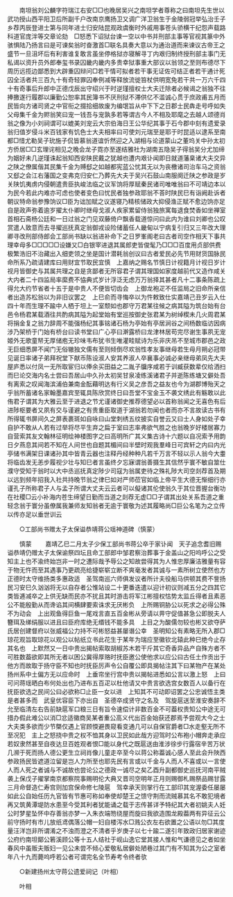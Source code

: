 <!-- { "loadSidebar": true } -->
　　南坦翁刘公麟字符瑞江右安□□也晚居吴兴之南坦学者尊称之曰南坦先生世以武功授山西平阳卫后所副千户改南京鹰扬卫又调广洋卫翁生于金陵弱冠举弘治壬子乡荐丙辰登进士第与同年进士归安陆昆观政虞衡时外戚用事苍头骄横干纪怨声载路科道官庞泮等交章论劾　□怒悉下诏狱台谏一空以中书并刑部主事等官视其篆中外骇惧陆乃扬言曰是可谏矣翁时奋激首□联名具奏大意以为通治道而来谏议古帝王之盛节一旦沮坏后有利害谁复敢言虽坐停格狱亦寝解寻丁内艰归制终授刑部主事门无私谒以资升员外郎奉玺书录囚畿内畿内多贵幸狱事重大部议以翁领之至则布德尽下周历远揽边鄙悉到大辟重囚辩问□若干情可拟者若干事无证佐可结正者若干通计死囚全活者共三百九十有奇轻罪囚奉例减等释放流徙笞杖供明宽免若干共一万六千四十有奇事后升郎中正德戊辰出守绍兴于时逆瑾擅权士大夫迁除者必候谒之翁独不往捧撽遂行履郡以廉勤公恕率其民簿书不厌刑狱不滞供亿不滥诚心贯于庶政甫五月而民皆向方诸司贤之中官衔之掇拾细故废为编氓旨从中下下之日郡士民犇走号呼如失父母集千金为赆翁笑曰宠一钱吾与宠孰多若等谓古今人不相及耶麾之去越人颂德肖翁之像为小刘祠谓可以媲美刘宠云大宗伯海日王公华纪其事于石今郡中刻有遗爱录翁归值岁侵斗米百钱家有饥色士大夫相率曰可使刘元瑞至是耶于时昆适以逮系至南都□惜尤勒吴子玧施子侃皆慕翁道谊忻然迎之入湖相与论道蒙山之董坞关中孙太初方侨居□□玄理诧相见之晚会龙子霓亦至遂结雅社为湖南五隐吴子得翁吴分尤加缔为姻好未几逆瑾诛起翁知西安陕民戴之犹越也遭内艰讣闻即日就道藩臬诸大夫交异之陕之僚属偕其民集千金为赙郄之如越都宪蓝公忧其无以为丧檄诸司治车马之资翁又郄之会江右藩国之变弗克归安仁乃葬先大夫于吴兴石鼓山南服阕迁陕之参政是岁关陕饥夷虏内侵朝遣贵臣执峻法临之议军饷将厚赋秦民诸司唯唯翁曰不可靖边本以为民今若此内难亦可虑也使者变色曰忧民者独参政耶翁不荅时陕民巳有诣阙赴诉者朝议特命翁参豫饷议□臣为诎加赋之议遂寝乃精核储政大抑侵渔正赋不愈边饷亦足自是政声弥着逾岁擢太仆卿时继母戈淑人疾家累留侍翁独旅寓每退食焚香如坐禅室首相石斋杨公廷和一日过翁之门见双藤倚户飘香载道惊问曰此内为谁曰刘卿也公叹赏遣人致意而去寻擢巡抚真定翁御戎设险储蓄任人畿甸以宁病复引归又三年改大理卿寻改刑部侍郎会工部尚书缺以翁进补命下之日罗峯阁老曰古者司空作相天下事共理幸母多□□□□□设嫌又□白银宰进退其属郎吏皆俊髦乃□□□百度用贞部供费极繁浩旧不治藏出入细吏领之坐是国计潜耗翁创议曰古者爱民必先节用财货国脉民命所系乃疏请建库曰用财宜节取民宜慎　上嘉纳之赐名节慎日计视籍月计视日岁计视月皆御史与其属共理之自是贪鄙者无所容君子谓其理国如家度越前代又造作咸关大内者二十四监局率縻费不恊典式岁计浮泛无虑万万翁择其甚者凡十二事条陈疏上得允大约节省者十五于是中贵人不便皆切齿会　上御龙袍疋不任监局之旧命所亲信者出造苏松翁以为非旧议罢之　上巳俞而寻悔卒以为忤敕致仕实嘉靖己丑岁云入仕四十年而生理不踰中人栖于坦上一室颓如也郡守万君某往候之病其隘为筑台始有台邑令杨君某载酒往共酌病其隘为起堂始有堂巡按御史张君某为树绰楔未几火周君某将捐金复之翁力辞周不能强杨纪其事铭诸石杨为亭始有亭居涧谷之间杨数临访因病涉乃架桥于门始有桥台曰读书堂曰广心亭曰澣露桥曰龙津林居苟完尽谢生事夙无宠姬外无歌童帑无厚储庖无珍味韦布犹书生唯灌畦赋诗为乐非庆吊不至城市郡邑之政无巨细悉屏不闻门无俗辙独文儒有至则倾倒尽欢翁性孝友事继母若生母月朔必冠带见诞日率诸子弟拜祝堂下献币陈设淑人安其养淑人卒襄事必诚必亲继母弟凤先大夫屋庐悉以付凤一无所取宦归以俸余买田益之二胤子牖序咸若于训臧获数辈仅给洒扫而巳论交海内名士尝曰吾居山中久孙太初吴甘泉凌练溪诸君子并逝陈练塘又僻处吾有离索之叹闻海滨浦伯兼南金酝藉明达有行义吴之彦吾之益友也今为湖郡博殆天之乎翁所蓄诸名家翰墨嘉宾至辄具陈欣赏终日曰吾堂不宝金玉不袭文绣此有觞敢以此侑君子谓其为大雅云至于进退之节尤谨诸御史推荐德望必以首称翁闻之无喜色有后进陟枢要者又夙有交与谨避之有贵重臣取道于湖翁若勿闻也者而亦不言故读古书有所得辄书屏间久之屏表裹斑如自咏曰山堂刺绣五纹披实自誉云又曰士人身如处子幸自护不敢从人若有过举将尽平生弃之扁于室曰志率弗欲气胜之也翁晚岁好楼居寡力自营索其友文翰林征明绘神楼图字之曰高明所广其义集古诗十六题以自况索予用韵日夕燕息其间若不知在人间世也自题其楣间曰半壁时观我羣峰日可宾轩之内曰内光亭储书满架日课诸孙其中皆青云器也注释丹经种种凡若千万言不轻以示人翁今大耋将临齿发无恙步履视少壮与知巳者言虽终夕忘寐谓翁善摄生其信然乎寰不敏自筮仕濮守受知于翁时以大中丞巡抚真定陟少司寇为翁属吏待之殊礼陟大司空剡荐首及期以远到频年招我入社共持晚节翁之律巳如对严师莅官如临上帝平生大德无惭细行亦谨孔子所称君子人与孟子所谓大丈夫云云者可以儗诸其伦使翁久于其位晋握台衡功在社稷□云小补海内苍生缔望日勤而当道之剡荐无虚□□子谓其出处关系吾道之重轻念翁于寰分虽僚属我兼师友知翁者无逾于寰敬为述其履略尚□巨公名笔为之立传以传亦足以垂世训云 

　　○工部尚书赠太子太保谥恭靖蒋公瑶神道碑（慎蒙） 

　　慎蒙 
　　嘉靖乙巳二月太子少保工部尚书蒋公卒于家讣闻　天子追念耆旧赐谥恭靖仍赠太子太保谕祭四坛且命工部郎中邹君察治葬事于金盖山之阳呜呼公之受知主上也不渝终始岂非一时之遭际哉予辱公之知故尝得其为人惟忠厚廉洁雅量有容于物无忤而至其遇事乃更疏亮给捷崭崭立断不爽毫发者其诚与一素所树立使然也方正德时太守维扬类多惠政适　圣驾南巡六师俱发议者所计夫役船马供顿其费不訾扬民习安巳久汹汹将无以自存者公惟站设二十更番迭遣以迎计初议则减五分之四其它类皆逓减卒之上供无缺而民亦不扰且其时游击将军江彬擅权怙势太监丘得者且素恶公不能殷勤从而谗谄其间横肆要索诛求无厌彬负　上所赐铜胁公以死求之必得公殊不为动会　上出观鱼得巨鱼一尾戏言直五百金彬从旁请以畀守促值甚急公即脱夫人簪珥及绨绢服以进且曰臣府库绝无缗钱不能多具　上目之为酸儒勿较也彬又欲夺萨氏居创建督府以张威福公力持不可彬怒益甚屡谮公幸　圣明知公有素略无所入郡□琼花观旨取琼花以观公以帖纸立书此花生于某年为瑞应至徽钦北辕此种巳绝今止存其名也　上默然又一日中贵出揭帖索取胡椒苏木若干斤其它奇香异品产自殊方者不可胜数葢欲即其所无者以困公冀得厚赂时抚臣邀公使他求以应公曰古任土作贡出于他方而故取于扬守臣不知也时抚臣厉声令公自覆公即具揭帖注其下曰某物产在某处扬州系中土偏方无以应命时　上垂帘坐行宫中贵以揭帖进悉如公言以激上怒　上曰可问蒋瑶晒白布何处出也乃进布五百疋以杜他请又中贵言欲选宫女数百人以备行在抚臣欲选之民间公曰必欲称□止臣一女以进　上知其不可动即诏罢之公忠诚悟主类是者甚多而　武皇优容臣下亦出自　圣德卒成贤守之名及　驾旋扈送至淮安奏辞不允至临清左右告前缺扈军口粮三日有旨令速偿计非数百金不可葢权贵知公中途无可措办假此难公以消□忿适徽商吴某者重公高义代出百金始获还郡焉予尝观大今之士大夫类多欲而少节槩仅遇上官顾愞避畏窥看变通几可以自保官爵者□水走壑无所不至况犯　主上之怒挠中贵之权不恤其身以卫民如此哉方迎驾时公布袍小帽奔走承应若奴隶然甚至自夜达旦百姓观者恨□能以身代之既扈送由淮涉徐步行露宿辛苦万状几濒于死而扬人德公更生立祠肖像儿童走卒至今以蒋公称葢诚心感人至此会升陜西参政扬民皆遮道泣留是岂人力所至也耶先民有言或以千金与人而人不喜或以一言使人而人死之者诚与不诚故也尝论公之德政一诚尽之矣乙酉升副都御史巡抚河南平贼袭上保戊子擢掌南京都察院事赐明伦大典又晋司空明年正月则赐御札赐祭品赐甘露三月命督造仁寿宫则加宫保命修七陵扈　驾幸承天则掌行在工部印其宠渥委任屡屡如此公自始任历九官皆有节惠可称如奉使却楚王之馈守荆而流贼慕其名不敢犯境者再又筑黄潭堤防水患至今受其利者犹能诵之载于志传甚详予特纪其大者初姚夫人妊公时梦星坠怀中存善翁亦梦一入朱衣端笏绕屋而旋曰我欲造围龙殿葢两有异征云公前守扬时有市儿放纸鸢偶落公帽一妇自楼泻水□溅公衣左右欲置之公语以勿□其度量汪洋岂非所谓淆之不浊而澄之不清者乎岁庚子以七十踰二遂引年致政归居家谢迹公府约南坦鄮公箬溪顾公等十五人结社于岘山逸它堂其接人惟和气谦德见之者如坐春风中虽贩夫贩妇一见公未尝不倾心爱敬私居僻处陋巷过其门有不知其为公之室者年八十九而薨呜呼若公者可谓完名全节寿考令终者欤 

　　○新建扬州太守蒋公遗爱祠记（叶相） 

　　叶相 
